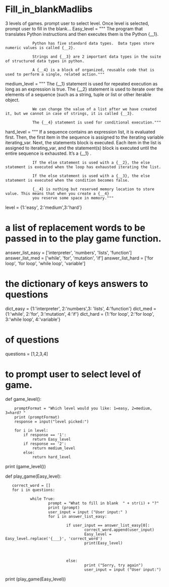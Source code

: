 # Fill_in_blankMadlibs
3 levels of games.  prompt user to select level.  Once level is selected, prompt user to fill in the blank...
Easy_level =  """ The program that translates Python instructions and then executes them is the Python {__1}.

                Python has five standard data types.  Data types store numeric values is called {__2}.

                Strings and {__3} are 2 important data types in the suite of structured data types in python.

                A {__4} is a block of organized, reusable code that is used to perform a single, related action."""

medium_level = """ The {__1}  statement is used for repeated execution as long as an expression is true.
                The {__2} statement is used to iterate over the elements of a sequence (such as a string, tuple or list or other iterable object.

                We can change the value of a list after we have created it, but we cannot in case of strings, it is called {__3}.

                The {__4} statement is used for conditional execution."""

hard_level = """ If a sequence contains an expression list, it is evaluated first. Then, the first item in the sequence is assigned to the
                iterating variable iterating_var. Next, the statements block is executed. Each item in the list is assigned to iterating_var,
                and the statement(s) block is executed until the entire sequence is exhausted.  It’s a {__1} .

                If the else statement is used with a {__2}, the else statement is executed when the loop has exhausted iterating the list.

                If the else statement is used with a {__3}, the else statement is executed when the condition becomes false.

                {__4} is nothing but reserved memory location to store value. This means that when you create a {__4}
                you reserve some space in memory."""


level = {1:'easy', 2:'medium',3:'hard'}

# a list of replacement words to be passed in to the play game function.
answer_list_easy = ['interpreter', 'numbers', 'lists', 'function']
answer_list_med = ['while', 'for', 'mutation', 'if']
answer_list_hard = ['for loop', 'for loop', 'while loop', 'variable']

# the dictionary of keys answers to questions 
dict_easy = {1:'interpreter', 2:'numbers',3: 'lists', 4:'function'}
dict_med = {1:'while', 2:'for', 3:'mutation', 4:'if'}
dict_hard = {1:'for loop', 2:'for loop', 3:'while loop', 4:'variable'}

# of questions
questions = [1,2,3,4]

# to prompt user to select level of game.
def game_level():
    
        
        promptFormat = "Which level would you like: 1=easy, 2=medium, 3=hard? "
        print (promptFormat)
        response = input("level picked:")

        for i in level:
            if response == '1':
                return Easy_level
            if response == '2':
                return medium_level
            else:
                return hard_level
      

print (game_level())

def play_game(Easy_level):
        
       correct_word = []
       for i in questions:
               
               while True:
                       prompt = "What to fill in blank  " + str(i) + "?"
                       print (prompt)
                       user_input = input ("User input:" )
                       for i in answer_list_easy:
                               
                               if user_input == answer_list_easy[0]:
                                       correct_word.append(user_input)
                                       Easy_level = Easy_level.replace('{___}', 'correct_word')
                                       print(Easy_level)
                               
      
                                       
                               else:
                                       print ("Sorry, try again")
                                       user_input = input ("User input:")
                             
                                    
print (play_game(Easy_level))                               
                               
                
        


